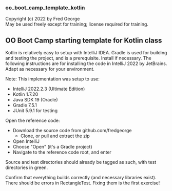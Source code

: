 ### oo_boot_camp_template_kotlin

Copyright (c) 2022 by Fred George  
May be used freely except for training; license required for training.

## OO Boot Camp starting template for Kotlin class

Kotlin is relatively easy to setup with IntelliJ IDEA. 
Gradle is used for building and testing the project, and is a 
prerequisite. Install if necessary.
The following instructions are for installing the code 
in IntelliJ 2022 by JetBrains. 
Adapt as necessary for your environment.

Note: This implementation was setup to use:

- IntelliJ 2022.2.3 (Ultimate Edition)
- Kotlin 1.7.20
- Java SDK 19 (Oracle)
- Gradle 7.5.1
- JUnit 5.9.1 for testing

Open the reference code:

- Download the source code from github.com/fredgeorge
    - Clone, or pull and extract the zip
- Open IntelliJ
- Choose "Open" (it's a Gradle project)
- Navigate to the reference code root, and enter

Source and test directories should already be tagged as such,
with test directories in green.

Confirm that everything builds correctly (and necessary libraries exist).
There should be errors in RectangleTest. 
Fixing them is the first exercise!
